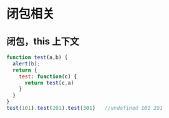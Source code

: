 # 闭包相关

## 闭包，this 上下文

```js
function test(a,b) {
  alert(b);
  return {
    test: function(c) {
      return test(c,a)
    }
  }
}
test(101).test(201).test(301)   //undefined 101 201
```
